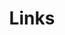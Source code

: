 ---
title: Links
links:
  - title: ServiceNow Community
    description: Ready to learn, share, and connect with others? You’re not alone!
    website: https://www.servicenow.com/community/
    image: https://images.icon-icons.com/2699/PNG/512/servicenow_logo_icon_168835.png
  - title: Now Create
    description: Need a workshop presentation, process guide, starter stories, or a success pack? Now Create has all that and more. Check it out!
    website: https://learning.servicenow.com/nowcreate
    image: https://images.icon-icons.com/2699/PNG/512/servicenow_logo_icon_168835.png
  - title: Expert Programs
    description: Get to know the top contributors, how to become one, and boost your career!
    website: https://www.servicenow.com/community/community-expert-programs/ct-p/community-expert-programs
    image: https://images.icon-icons.com/2699/PNG/512/servicenow_logo_icon_168835.png
menu:
    main: 
        weight: 4
        params:
            icon: link

comments: false
---